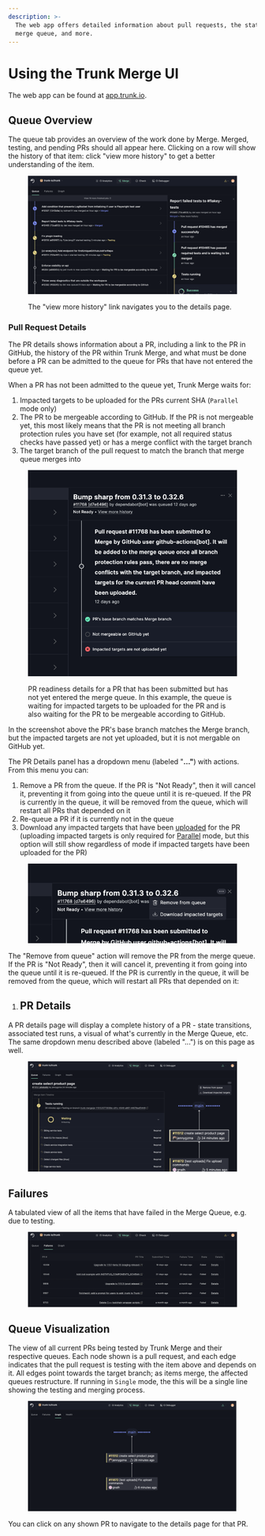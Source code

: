 ```yaml
---
description: >-
  The web app offers detailed information about pull requests, the state of the
  merge queue, and more.
---
```


# Using the Trunk Merge UI

The web app can be found at [app.trunk.io](https://app.trunk.io).&#x20;

## Queue Overview

The queue tab provides an overview of the work done by Merge. Merged, testing, and pending PRs should all appear here. Clicking on a row will show the history of that item: click "view more history" to get a better understanding of the item.

<figure><img src="../.gitbook/assets/image (3) (1).png" alt=""><figcaption><p>The "view more history" link navigates you to the details page. </p></figcaption></figure>

### Pull Request Details

The PR details shows information about a PR, including a link to the PR in GitHub, the history of the PR within Trunk Merge, and what must be done before a PR can be admitted to the queue for PRs that have not entered the queue yet.

When a PR has not been admitted to the queue yet, Trunk Merge waits for:

1. Impacted targets to be uploaded for the PRs current SHA (`Parallel` mode only)
2. The PR to be mergeable according to GitHub. If the PR is not mergeable yet, this most likely means that the PR is not meeting all branch protection rules you have set (for example, not all required status checks have passed yet) or has a merge conflict with the target branch
3. The target branch of the pull request to match the branch that merge queue merges into

<figure><img src="../.gitbook/assets/image (25).png" alt="" width="510"><figcaption><p>PR readiness details for a PR that has been submitted but has not yet entered the merge queue. In this example, the queue is waiting for impacted targets to be uploaded for the PR and is also waiting for the PR to be mergeable according to GitHub.</p></figcaption></figure>

In the screenshot above the PR's base branch matches the Merge branch, but the impacted targets are not yet uploaded, but it is not mergable on GitHub yet.

The PR Details panel has a dropdown menu (labeled "**..."**) with actions. From this menu you can:

1. Remove a PR from the queue. If the PR is "Not Ready", then it will cancel it, preventing it from going into the queue until it is re-queued. If the PR is currently in the queue, it will be removed from the queue, which will restart all PRs that depended on it
2. Re-queue a PR if it is currently not in the queue
3. Download any impacted targets that have been [uploaded](impacted-targets.md#generating-impacted-targets) for the PR (uploading impacted targets is only required for [Parallel](configuration.md#parallel-mode) mode, but this option will still show regardless of mode if impacted targets have been uploaded for the PR)

<figure><img src="../.gitbook/assets/image (26).png" alt=""><figcaption></figcaption></figure>

The "Remove from queue" action will remove the PR from the merge queue. If the PR is "Not Ready", then it will cancel it, preventing it from going into the queue until it is re-queued. If the PR is currently in the queue, it will be removed from the queue, which will restart all PRs that depended on it:

1. ## PR Details

A PR details page will display a complete history of a PR - state transitions, associated test runs, a visual of what's currently in the Merge Queue, etc. The same dropdown menu described above (labeled "...") is on this page as well.

<figure><img src="../.gitbook/assets/image (27).png" alt=""><figcaption></figcaption></figure>

## Failures

A tabulated view of all the items that have failed in the Merge Queue, e.g. due to testing.

<figure><img src="../.gitbook/assets/image (5).png" alt=""><figcaption></figcaption></figure>

## Queue Visualization

The view of all current PRs being tested by Trunk Merge and their respective queues. Each node shown is a pull request, and each edge indicates that the pull request is testing with the item above and depends on it. All edges point towards the target branch; as items merge, the affected queues restructure. If running in `Single` mode, the this will be a single line showing the testing and merging process.

<figure><img src="../.gitbook/assets/image (28).png" alt=""><figcaption></figcaption></figure>

You can click on any shown PR to navigate to the details page for that PR.
